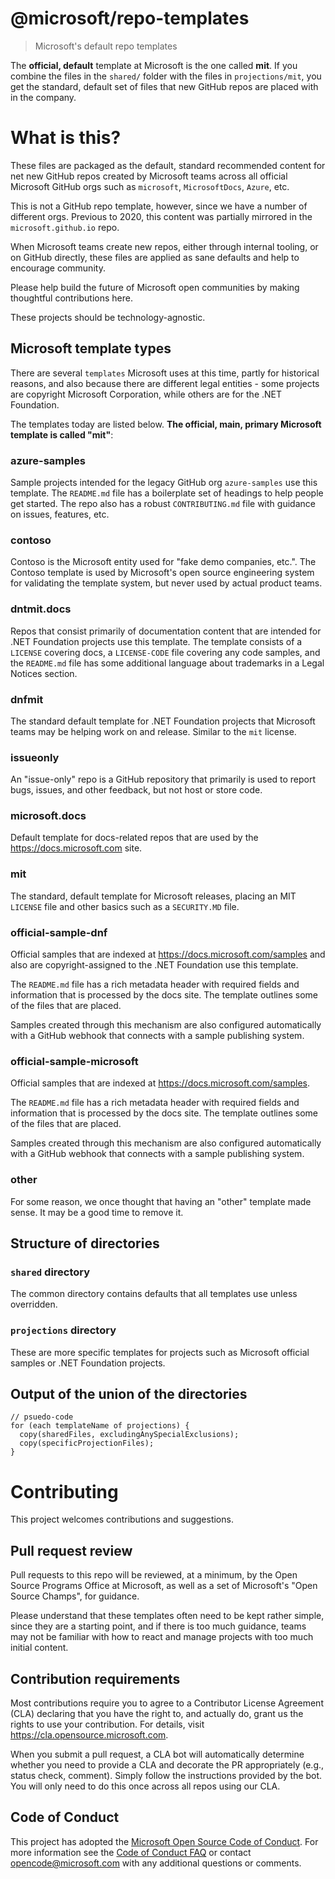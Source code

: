 # @microsoft/repo-templates

> Microsoft's default repo templates

The **official, default** template at Microsoft is the one called **mit**.  If you combine the
files in the `shared/` folder with the files in `projections/mit`, you get the standard, default
set of files that new GitHub repos are placed with in the company.

# What is this?

These files are packaged as the default, standard recommended content for net new
GitHub repos created by Microsoft teams across all official Microsoft GitHub orgs such
as `microsoft`, `MicrosoftDocs`, `Azure`, etc.

This is not a GitHub repo template, however, since we have a number of different
orgs. Previous to 2020, this content was partially mirrored in the `microsoft.github.io` repo.

When Microsoft teams create new repos, either through internal tooling, or on GitHub directly,
these files are applied as sane defaults and help to encourage community.

Please help build the future of Microsoft open communities by making thoughtful contributions here.

These projects should be technology-agnostic.

## Microsoft template types

There are several `templates` Microsoft uses at this time, partly for historical
reasons, and also because there are different legal entities - some projects are
copyright Microsoft Corporation, while others are for the .NET Foundation.

The templates today are listed below. **The official, main, primary Microsoft template is called "mit"**:

### azure-samples

Sample projects intended for the legacy GitHub org `azure-samples` use this template. The `README.md` file
has a boilerplate set of headings to help people get started. The repo also has a robust `CONTRIBUTING.md` file
with guidance on issues, features, etc.

### contoso

Contoso is the Microsoft entity used for "fake demo companies, etc.". The Contoso template is used by
Microsoft's open source engineering system for validating the template system, but never used by actual
product teams.

### dntmit.docs

Repos that consist primarily of documentation content that are intended for .NET Foundation projects
use this template. The template consists of a `LICENSE` covering docs, a `LICENSE-CODE` file covering
any code samples, and the `README.md` file has some additional language about trademarks in a
Legal Notices section.

### dnfmit

The standard default template for .NET Foundation projects that Microsoft teams may be helping work on
and release. Similar to the `mit` license.

### issueonly

An "issue-only" repo is a GitHub repository that primarily is used to report bugs, issues, and other
feedback, but not host or store code.

### microsoft.docs

Default template for docs-related repos that are used by the https://docs.microsoft.com site.

### mit

The standard, default template for Microsoft releases, placing an MIT `LICENSE` file and other
basics such as a `SECURITY.MD` file.

### official-sample-dnf

Official samples that are indexed at https://docs.microsoft.com/samples and also are copyright-assigned 
to the .NET Foundation use this template.

The `README.md` file has a rich metadata header with required fields and information that is processed
by the docs site. The template outlines some of the files that are placed.

Samples created through this mechanism are also configured automatically with a GitHub webhook that
connects with a sample publishing system.

### official-sample-microsoft

Official samples that are indexed at https://docs.microsoft.com/samples.

The `README.md` file has a rich metadata header with required fields and information that is processed
by the docs site. The template outlines some of the files that are placed.

Samples created through this mechanism are also configured automatically with a GitHub webhook that
connects with a sample publishing system.

### other

For some reason, we once thought that having an "other" template made sense. It may be a good
time to remove it.

## Structure of directories

### `shared` directory

The common directory contains defaults that all templates use unless overridden.

### `projections` directory

These are more specific templates for projects such as Microsoft official samples or
.NET Foundation projects.

## Output of the union of the directories

```
// psuedo-code
for (each templateName of projections) {
  copy(sharedFiles, excludingAnySpecialExclusions);
  copy(specificProjectionFiles);
}
```

# Contributing

This project welcomes contributions and suggestions.

## Pull request review

Pull requests to this repo will be reviewed, at a minimum, by the Open Source Programs Office at
Microsoft, as well as a set of Microsoft's "Open Source Champs", for guidance.

Please understand that these templates often need to be kept rather simple, since
they are a starting point, and if there is too much guidance, teams may not be familiar
with how to react and manage projects with too much initial content.

## Contribution requirements

Most contributions require you to agree to a
Contributor License Agreement (CLA) declaring that you have the right to, and actually do, grant us
the rights to use your contribution. For details, visit https://cla.opensource.microsoft.com.

When you submit a pull request, a CLA bot will automatically determine whether you need to provide
a CLA and decorate the PR appropriately (e.g., status check, comment). Simply follow the instructions
provided by the bot. You will only need to do this once across all repos using our CLA.

## Code of Conduct

This project has adopted the [Microsoft Open Source Code of Conduct](https://opensource.microsoft.com/codeofconduct/).
For more information see the [Code of Conduct FAQ](https://opensource.microsoft.com/codeofconduct/faq/) or
contact [opencode@microsoft.com](mailto:opencode@microsoft.com) with any additional questions or comments.
